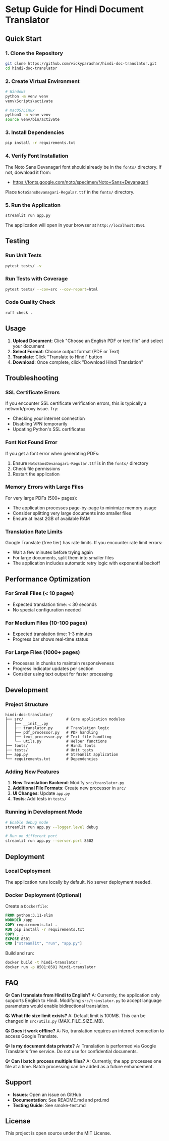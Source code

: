 # Setup Guide for Hindi Document Translator

## Quick Start

### 1. Clone the Repository
```bash
git clone https://github.com/vickyparashar/hindi-doc-translator.git
cd hindi-doc-translator
```

### 2. Create Virtual Environment
```bash
# Windows
python -m venv venv
venv\Scripts\activate

# macOS/Linux
python3 -m venv venv
source venv/bin/activate
```

### 3. Install Dependencies
```bash
pip install -r requirements.txt
```

### 4. Verify Font Installation
The Noto Sans Devanagari font should already be in the `fonts/` directory. If not, download it from:
- https://fonts.google.com/noto/specimen/Noto+Sans+Devanagari

Place `NotoSansDevanagari-Regular.ttf` in the `fonts/` directory.

### 5. Run the Application
```bash
streamlit run app.py
```

The application will open in your browser at `http://localhost:8501`

## Testing

### Run Unit Tests
```bash
pytest tests/ -v
```

### Run Tests with Coverage
```bash
pytest tests/ --cov=src --cov-report=html
```

### Code Quality Check
```bash
ruff check .
```

## Usage

1. **Upload Document**: Click "Choose an English PDF or text file" and select your document
2. **Select Format**: Choose output format (PDF or Text)
3. **Translate**: Click "Translate to Hindi" button
4. **Download**: Once complete, click "Download Hindi Translation"

## Troubleshooting

### SSL Certificate Errors
If you encounter SSL certificate verification errors, this is typically a network/proxy issue. Try:
- Checking your internet connection
- Disabling VPN temporarily
- Updating Python's SSL certificates

### Font Not Found Error
If you get a font error when generating PDFs:
1. Ensure `NotoSansDevanagari-Regular.ttf` is in the `fonts/` directory
2. Check file permissions
3. Restart the application

### Memory Errors with Large Files
For very large PDFs (500+ pages):
- The application processes page-by-page to minimize memory usage
- Consider splitting very large documents into smaller files
- Ensure at least 2GB of available RAM

### Translation Rate Limits
Google Translate (free tier) has rate limits. If you encounter rate limit errors:
- Wait a few minutes before trying again
- For large documents, split them into smaller files
- The application includes automatic retry logic with exponential backoff

## Performance Optimization

### For Small Files (< 10 pages)
- Expected translation time: < 30 seconds
- No special configuration needed

### For Medium Files (10-100 pages)
- Expected translation time: 1-3 minutes
- Progress bar shows real-time status

### For Large Files (1000+ pages)
- Processes in chunks to maintain responsiveness
- Progress indicator updates per section
- Consider using text output for faster processing

## Development

### Project Structure
```
hindi-doc-translator/
├── src/                   # Core application modules
│   ├── __init__.py
│   ├── translator.py      # Translation logic
│   ├── pdf_processor.py   # PDF handling
│   ├── text_processor.py  # Text file handling
│   └── utils.py           # Helper functions
├── fonts/                 # Hindi fonts
├── tests/                 # Unit tests
├── app.py                 # Streamlit application
└── requirements.txt       # Dependencies
```

### Adding New Features

1. **New Translation Backend**: Modify `src/translator.py`
2. **Additional File Formats**: Create new processor in `src/`
3. **UI Changes**: Update `app.py`
4. **Tests**: Add tests in `tests/`

### Running in Development Mode

```bash
# Enable debug mode
streamlit run app.py --logger.level debug

# Run on different port
streamlit run app.py --server.port 8502
```

## Deployment

### Local Deployment
The application runs locally by default. No server deployment needed.

### Docker Deployment (Optional)
Create a `Dockerfile`:
```dockerfile
FROM python:3.11-slim
WORKDIR /app
COPY requirements.txt .
RUN pip install -r requirements.txt
COPY . .
EXPOSE 8501
CMD ["streamlit", "run", "app.py"]
```

Build and run:
```bash
docker build -t hindi-translator .
docker run -p 8501:8501 hindi-translator
```

## FAQ

**Q: Can I translate from Hindi to English?**
A: Currently, the application only supports English to Hindi. Modifying `src/translator.py` to accept language parameters would enable bidirectional translation.

**Q: What file size limit exists?**
A: Default limit is 100MB. This can be changed in `src/utils.py` (MAX_FILE_SIZE_MB).

**Q: Does it work offline?**
A: No, translation requires an internet connection to access Google Translate.

**Q: Is my document data private?**
A: Translation is performed via Google Translate's free service. Do not use for confidential documents.

**Q: Can I batch process multiple files?**
A: Currently, the app processes one file at a time. Batch processing can be added as a future enhancement.

## Support

- **Issues**: Open an issue on GitHub
- **Documentation**: See README.md and prd.md
- **Testing Guide**: See smoke-test.md

## License

This project is open source under the MIT License.
